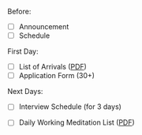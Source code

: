 Before:
* [ ] Announcement
* [ ] Schedule

First Day:
* [ ] List of Arrivals ([PDF](https://github.com/wat-kow-tham/checklist/blob/master/printable/List%20of%20Arrivals.pdf))
* [ ] Application Form (30+)

Next Days:
* [ ] Interview Schedule (for 3 days)
* [ ] Daily Working Meditation List ([PDF](https://github.com/wat-kow-tham/checklist/blob/master/printable/Daily%20Working%20Meditation%20List.pdf))

